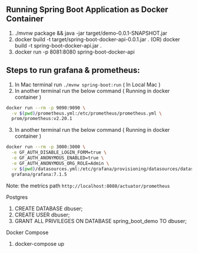 ## Running Spring Boot Application as Docker Container

1. ./mvnw package && java -jar target/demo-0.0.1-SNAPSHOT.jar
1. docker build -t target/spring-boot-docker-api-0.0.1.jar . (OR) docker build -t spring-boot-docker-api.jar .
2. docker run -p 8081:8080 spring-boot-docker-api

## Steps to run grafana & prometheus:

1. In Mac terminal run `./mvnw spring-boot:run` ( In Local Mac )
2. In another terminal run the below command ( Running in docker container )

```sh
docker run --rm -p 9090:9090 \
  -v $(pwd)/prometheus.yml:/etc/prometheus/prometheus.yml \
  prom/prometheus:v2.20.1
```

3. In another terminal run the below command ( Running in docker container )

```sh
docker run --rm -p 3000:3000 \
  -e GF_AUTH_DISABLE_LOGIN_FORM=true \
  -e GF_AUTH_ANONYMOUS_ENABLED=true \
  -e GF_AUTH_ANONYMOUS_ORG_ROLE=Admin \
  -v $(pwd)/datasources.yml:/etc/grafana/provisioning/datasources/datasources.yml \
  grafana/grafana:7.1.5
```



Note: the metrics path `http://localhost:8080/actuator/prometheus`



Postgres 

1. CREATE DATABASE dbuser;
2. CREATE USER dbuser;
3. GRANT ALL PRIVILEGES ON DATABASE spring_boot_demo TO dbuser;


Docker Compose

1. docker-compose up